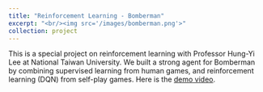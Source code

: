 ```yaml
---
title: "Reinforcement Learning - Bomberman"
excerpt: "<br/><img src='/images/bomberman.png'>"
collection: project
---
```


This is a special project on reinforcement learning with Professor Hung-Yi Lee at National Taiwan University. We built a strong agent for Bomberman by combining supervised learning from human games, and reinforcement learning (DQN) from self-play games. Here is the [demo video](https://www.youtube.com/watch?v=bwVctbCRPA4).
